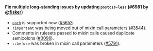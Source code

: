 #### Fix multiple long-standing issues by updating `postcss-less` ([#6981](https://github.com/prettier/prettier/pull/6981) by [@fisker](https://github.com/fisker))

- [`each`](http://lesscss.org/functions/#list-functions-each) is supported now ([#5653](https://github.com/prettier/prettier/issues/5653).
- `!important` was being moved out of mixin call parameters ([#3544](https://github.com/prettier/prettier/issues/3544)).
- Comments in rulesets passed to mixin calls caused duplicate semicolons ([#3096](https://github.com/prettier/prettier/issues/3096)).
- `::before` was broken in mixin call parameters ([#5791](https://github.com/prettier/prettier/issues/5791)).
